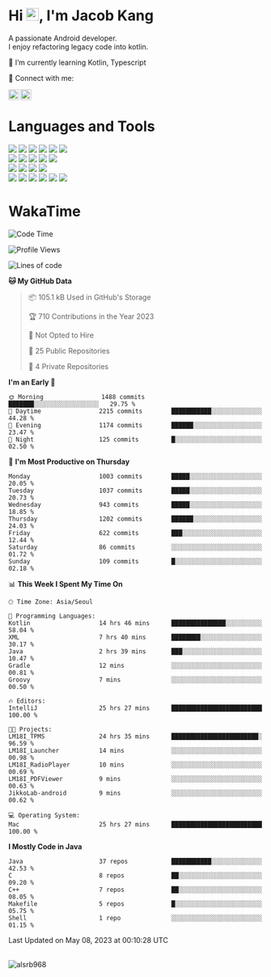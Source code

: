 # Hi <img src="https://media.giphy.com/media/hvRJCLFzcasrR4ia7z/giphy.gif" width="25px">, I'm Jacob Kang
A passionate Android developer.
</br>
I enjoy refactoring legacy code into kotlin.

🌱 I’m currently learning Kotlin, Typescript

🤝 Connect with me:

<a href="https://www.linkedin.com/in/minkyu-kang-b7477b1b2/"><img align="left" src="https://raw.githubusercontent.com/yushi1007/yushi1007/main/images/linkedin.svg" alt="Minkyu Kang | LinkedIn" width="21px"/></a>
<a href="https://www.instagram.com/_jacob_kang/"><img align="left" src="https://raw.githubusercontent.com/yushi1007/yushi1007/main/images/instagram.svg" alt="Jacob Kang | Instagram" width="21px"/></a>

</br>

# Languages and Tools

<div align="left">
<img src="https://img.shields.io/badge/java-007396?logo=java&logoColor=white"/>
<img src="https://img.shields.io/badge/kotlin-7F52FF?logo=kotlin&logoColor=white"/>
<img src="https://img.shields.io/badge/python-3776AB?logo=python&logoColor=white"/>
<img src="https://img.shields.io/badge/bash shell-4EAA25?logo=gnubash&logoColor=white"/>
<img src="https://img.shields.io/badge/c-A8B9CC?logo=c&logoColor=white"/>
<img src="https://img.shields.io/badge/c++-00599C?logo=c%2b%2b&logoColor=white"/>
</div>
<div align="left">
<img src="https://img.shields.io/badge/git-F05032?logo=git&logoColor=white"/>
<img src="https://img.shields.io/badge/github-181717?logo=github&logoColor=white"/>
<img src="https://img.shields.io/badge/mysql-4479A1?logo=mysql&logoColor=white"/>
<img src="https://img.shields.io/badge/sqlite-003B57?logo=sqlite&logoColor=white"/>
<img src="https://img.shields.io/badge/amazon AWS-232F3E?logo=amazonaws&logoColor=white"/>
</div>
<div align="left">
<img src="https://img.shields.io/badge/android-3DDC84?logo=android&logoColor=white"/>
<img src="https://img.shields.io/badge/linux-FCC624?logo=linux&logoColor=white"/>
<img src="https://img.shields.io/badge/flask-000000?logo=flask&logoColor=white"/>
<img src="https://img.shields.io/badge/arduino-00979D?logo=arduino&logoColor=white"/>
</div>
<div align="left">
<img src="https://img.shields.io/badge/slack-4A154B?logo=slack&logoColor=white"/>
<img src="https://img.shields.io/badge/notion-000000?logo=notion&logoColor=white"/>
<img src="https://img.shields.io/badge/jira-0052CC?logo=jira&logoColor=white"/>
<img src="https://img.shields.io/badge/postman-FF6C37?logo=postman&logoColor=white"/>
<img src="https://img.shields.io/badge/intellij-000000?logo=intellijidea&logoColor=white"/>
<img src="https://img.shields.io/badge/pycharm-000000?logo=pycharm&logoColor=white"/>
</div>

# WakaTime

<!--START_SECTION:waka-->
![Code Time](http://img.shields.io/badge/Code%20Time-2%2C453%20hrs%2017%20mins-blue)

![Profile Views](http://img.shields.io/badge/Profile%20Views-0-blue)

![Lines of code](https://img.shields.io/badge/From%20Hello%20World%20I%27ve%20Written-2.2%20million%20lines%20of%20code-blue)

**🐱 My GitHub Data** 

> 📦 105.1 kB Used in GitHub's Storage 
 > 
> 🏆 710 Contributions in the Year 2023
 > 
> 🚫 Not Opted to Hire
 > 
> 📜 25 Public Repositories 
 > 
> 🔑 4 Private Repositories 
 > 
**I'm an Early 🐤** 

```text
🌞 Morning                1488 commits        ███████░░░░░░░░░░░░░░░░░░   29.75 % 
🌆 Daytime                2215 commits        ███████████░░░░░░░░░░░░░░   44.28 % 
🌃 Evening                1174 commits        ██████░░░░░░░░░░░░░░░░░░░   23.47 % 
🌙 Night                  125 commits         █░░░░░░░░░░░░░░░░░░░░░░░░   02.50 % 
```
📅 **I'm Most Productive on Thursday** 

```text
Monday                   1003 commits        █████░░░░░░░░░░░░░░░░░░░░   20.05 % 
Tuesday                  1037 commits        █████░░░░░░░░░░░░░░░░░░░░   20.73 % 
Wednesday                943 commits         █████░░░░░░░░░░░░░░░░░░░░   18.85 % 
Thursday                 1202 commits        ██████░░░░░░░░░░░░░░░░░░░   24.03 % 
Friday                   622 commits         ███░░░░░░░░░░░░░░░░░░░░░░   12.44 % 
Saturday                 86 commits          ░░░░░░░░░░░░░░░░░░░░░░░░░   01.72 % 
Sunday                   109 commits         █░░░░░░░░░░░░░░░░░░░░░░░░   02.18 % 
```


📊 **This Week I Spent My Time On** 

```text
🕑︎ Time Zone: Asia/Seoul

💬 Programming Languages: 
Kotlin                   14 hrs 46 mins      ███████████████░░░░░░░░░░   58.04 % 
XML                      7 hrs 40 mins       ████████░░░░░░░░░░░░░░░░░   30.17 % 
Java                     2 hrs 39 mins       ███░░░░░░░░░░░░░░░░░░░░░░   10.47 % 
Gradle                   12 mins             ░░░░░░░░░░░░░░░░░░░░░░░░░   00.81 % 
Groovy                   7 mins              ░░░░░░░░░░░░░░░░░░░░░░░░░   00.50 % 

🔥 Editors: 
IntelliJ                 25 hrs 27 mins      █████████████████████████   100.00 % 

🐱‍💻 Projects: 
LM18I_TPMS               24 hrs 35 mins      ████████████████████████░   96.59 % 
LM18I_Launcher           14 mins             ░░░░░░░░░░░░░░░░░░░░░░░░░   00.98 % 
LM18I_RadioPlayer        10 mins             ░░░░░░░░░░░░░░░░░░░░░░░░░   00.69 % 
LM18I_PDFViewer          9 mins              ░░░░░░░░░░░░░░░░░░░░░░░░░   00.63 % 
JikkoLab-android         9 mins              ░░░░░░░░░░░░░░░░░░░░░░░░░   00.62 % 

💻 Operating System: 
Mac                      25 hrs 27 mins      █████████████████████████   100.00 % 
```

**I Mostly Code in Java** 

```text
Java                     37 repos            ███████████░░░░░░░░░░░░░░   42.53 % 
C                        8 repos             ██░░░░░░░░░░░░░░░░░░░░░░░   09.20 % 
C++                      7 repos             ██░░░░░░░░░░░░░░░░░░░░░░░   08.05 % 
Makefile                 5 repos             █░░░░░░░░░░░░░░░░░░░░░░░░   05.75 % 
Shell                    1 repo              ░░░░░░░░░░░░░░░░░░░░░░░░░   01.15 % 
```




 Last Updated on May 08, 2023 at 00:10:28 UTC
<!--END_SECTION:waka-->

</br>

<div align="left">
<img align="left" src="https://github-readme-stats.vercel.app/api/top-langs?username=alsrb968&show_icons=true&locale=en&layout=compact&theme=dark" alt="alsrb968" />
</div>
